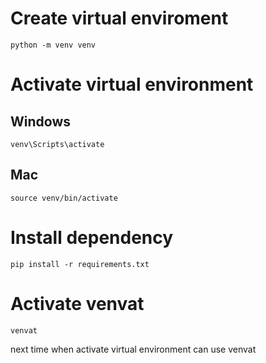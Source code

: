 # Create virtual enviroment
```
python -m venv venv
```

# Activate virtual environment
## Windows
```
venv\Scripts\activate
```

## Mac
```
source venv/bin/activate
```

# Install dependency
```
pip install -r requirements.txt
```

# Activate venvat
```
venvat
```

next time when activate virtual environment can use venvat